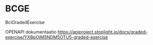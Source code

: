 # BCGE
BciGradedExercise


OPENAPI dokumentaatio
https://apiproject.stoplight.io/docs/graded-exercise/YXBpOjM5NDM5OTU5-graded-exercise
